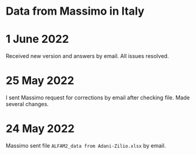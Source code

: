 # Data from Massimo in Italy

# 1 June 2022
Received new version and answers by email.
All issues resolved.

# 25 May 2022
I sent Massimo request for corrections by email after checking file.
Made several changes.

# 24 May 2022
Massimo sent file `ALFAM2_data from Adani-Zilio.xlsx` by email.
